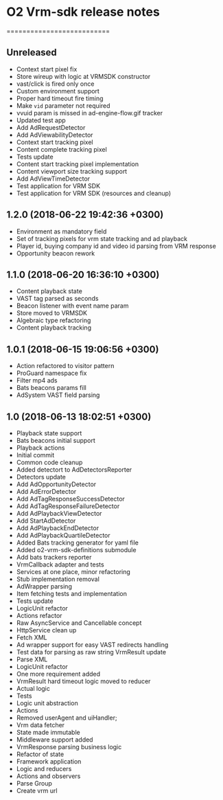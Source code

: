 # O2 Vrm-sdk release notes
==========================

Unreleased
----------
- Context start pixel fix
- Store wireup with logic at VRMSDK constructor
- vast/click is fired only once
- Custom environment support
- Proper hard timeout fire timing
- Make `vid` parameter not required
- vvuid param is missed in ad-engine-flow.gif tracker
- Updated test app
- Add AdRequestDetector
- Add AdViewabilityDetector
- Context start tracking pixel
- Content complete tracking pixel
- Tests update
- Content start tracking pixel implementation
- Content viewport size tracking support
- Add AdViewTimeDetector
- Test application for VRM SDK
- Test application for VRM SDK (resources and cleanup)

1.2.0 (2018-06-22 19:42:36 +0300)
---------------------------------
- Environment as mandatory field
- Set of tracking pixels for vrm state tracking and ad playback
- Player id, buying company id and video id parsing from VRM response
- Opportunity beacon rework

1.1.0 (2018-06-20 16:36:10 +0300)
---------------------------------
- Content playback state
- <Duration> VAST tag parsed as seconds
- Beacon listener with event name param
- Store moved to VRMSDK
- Algebraic type refactoring
- Content playback tracking

1.0.1 (2018-06-15 19:06:56 +0300)
---------------------------------
- Action refactored to visitor pattern
- ProGuard namespace fix
- Filter mp4 ads
- Bats beacons params fill
- AdSystem VAST field parsing

1.0 (2018-06-13 18:02:51 +0300)
-------------------------------
- Playback state support
- Bats beacons initial support
- Playback actions
- Initial commit
- Common code cleanup
- Added detectort to AdDetectorsReporter
- Detectors update
- Add AdOpportunityDetector
- Add AdErrorDetector
- Add AdTagResponseSuccessDetector
- Add AdTagResponseFailureDetector
- Add AdPlaybackViewDetector
- Add StartAdDetector
- Add AdPlaybackEndDetector
- Add AdPlaybackQuartileDetector
- Added Bats tracking generator for yaml file
- Added o2-vrm-sdk-definitions submodule
- Add bats trackers reporter
- VrmCallback adapter and tests
- Services at one place, minor refactoring
- Stub implementation removal
- AdWrapper parsing
- Item fetching tests and implementation
- Tests update
- LogicUnit refactor
- Actions refactor
- Raw AsyncService and Cancellable concept
- HttpService clean up
- Fetch XML
- Ad wrapper support for easy VAST redirects handling
- Test data for parsing as raw string VrmResult update
- Parse XML
- LogicUnit refactor
- One more requirement added
- VrmResult hard timeout logic moved to reducer
- Actual logic
- Tests
- Logic unit abstraction
- Actions
- Removed userAgent and uiHandler;
- Vrm data fetcher
- State made immutable
- Middleware support added
- VrmResponse parsing business logic
- Refactor of state
- Framework application
- Logic and reducers
- Actions and observers
- Parse Group
- Create vrm url
